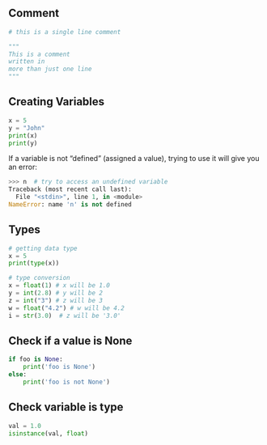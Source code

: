 ## Comment

```py
# this is a single line comment

"""
This is a comment
written in
more than just one line
"""
```


## Creating Variables

```py
x = 5
y = "John"
print(x)
print(y)
```

If a variable is not “defined” (assigned a value), trying to use it will give you an error:

```py
>>> n  # try to access an undefined variable
Traceback (most recent call last):
  File "<stdin>", line 1, in <module>
NameError: name 'n' is not defined
```

## Types

```py
# getting data type
x = 5
print(type(x))

# type conversion
x = float(1) # x will be 1.0
y = int(2.8) # y will be 2
z = int("3") # z will be 3
w = float("4.2") # w will be 4.2
i = str(3.0)  # z will be '3.0'
```

## Check if a value is None

```py
if foo is None:
    print('foo is None')
else:
    print('foo is not None')
```

## Check variable is type
```py
val = 1.0
isinstance(val, float)
```